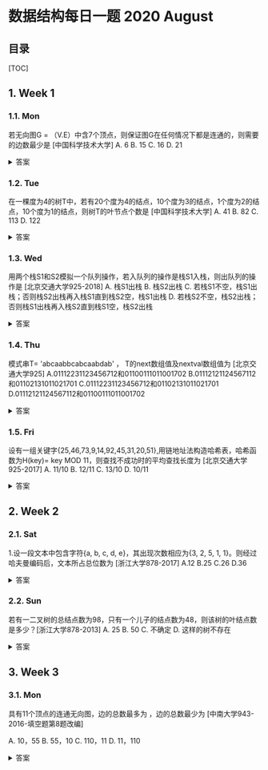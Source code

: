 数据结构每日一题 2020 August
===

目录
---

[TOC]

## 1. Week 1

### 1.1. Mon

若无向图G = （V.E）中含7个顶点，则保证图G在任何情况下都是连通的，则需要的边数最少是            [中国科学技术大学]
A.  6
B.  15
C.  16
D.  21

<details>
<summary>答案</summary>
答案：C<br>
解析：若保证无向图在任何情况下都是连通的，即任意变动图G中的边，图G始终保持连通，首先需要G的任意6个结点构成完全联通子图G1，需要15条边，然后在添加一条边使第7结点与G1连起来，共需16条边
</details>

### 1.2. Tue

在一棵度为4的树T中，若有20个度为4的结点，10个度为3的结点，1个度为2的结点，10个度为1的结点，则树T的叶节点个数是           [中国科学技术大学]
A.  41
B.  82
C.  113
D.  122

<details>
<summary>答案</summary>
答案：B<br>
解析：树的公理：点数比段数多1，n -1  = 20*4 + 3*10 + 1*2 + 10*1 ，所以n = 122 + 1 = 123 ，其他节点的数量总和为 m = 20 + 10 + 1 +10 = 41 ，所以，叶子节点数为n-m = 123 -41 = 82。
</details>

### 1.3. Wed

用两个栈S1和S2模拟一个队列操作，若入队列的操作是栈S1入栈，则出队列的操作是           [北京交通大学925-2018]
A.  栈S1出栈
B.  栈S2出栈
C.  若栈S1不空，栈S1出栈；否则栈S2出栈再入栈S1直到栈S2空，栈S1出栈
D.  若栈S2不空，栈S2出栈；否则栈S1出栈再入栈S2直到栈S1空，栈S2出栈

<details>
<summary>答案</summary>
答案：D<br>
解析：利用两个栈S1和S2来模拟一个队列，当需要向队列中插入一个元素时，用S1来存放已经输入的元素，即S1执行入栈操作，当需要出队时，则对S2执行出栈操作。由于从栈中取出元素的顺序是原顺序的逆序，所以先将S1的所有元素全部出栈并入栈到S2中，再在S2中进行出栈操作，就能实现出队操作，而在执行此操作之前，先判断S2是否为空，否则会导致顺序混乱。
</details>

### 1.4. Thu

模式串T= 'abcaabbcabcaabdab' ， T的next数组值及nextval数组值为         [北京交通大学925]
A.01112231123456712和01100111011001702
B.01112121124567112和01102131011021701
C.01112231123456712和01102131011021701
D.01112121124567112和01100111011001702

<details>
<summary>答案</summary>
答案：C<br>
解析：<br>
id  1   2   3   4   5   6   7   8   9   10  11  12  13  14  15  16  17<br>
char a   b   c   a   a   b   b   c   a   b   c   a   a   b   d   a   b<br>
maxl       0   0   0   1   1   2   0   0   1   2   3   4   5   6   0   1   2<br>
next       0   1   1   1   2   2   3   1   1   2   3   4   5   6   7   1   2<br>
nextval    0   1   1   0   2   1   3   1   0   1   1   0   2   1   7   0   1

如果 next[i] = next[next[i]]，则 nextval[i] := next[next[i]]，否则 nextval[i] := next[i]。
</details>

### 1.5. Fri

设有一组关键字{25,46,73,9,14,92,45,31,20,51},用链地址法构造哈希表，哈希函数为H(key)= key MOD 11，则查找不成功时的平均查找长度为         [北京交通大学925-2017]
A.  11/10
B.  12/11
C.  13/10
D.  10/11

<details>
<summary>答案</summary>
答案：D<br>
解析：10个数字mod 11 后结果为 [3,2,7,9,3,4,1,9,9,7]，查找失败时 地址0 比较0次 地址1 比较1次 地址2 比较1次 地址3 比较2次 地址4 比较1次 地址5 比较0次 地址6 比较0次 地址7 比较2次 地址8 比较0次 地址9 比较3次 地址10 比较0次ASL失败=（1+0+1+2+1+0+0+2+0+3+0）/11 =10/11。
</details>

## 2. Week 2

### 2.1. Sat

1.设一段文本中包含字符{a, b, c, d, e}，其出现次数相应为{3, 2, 5, 1, 1}。则经过哈夫曼编码后，文本所占总位数为            [浙江大学878-2017]
A.12
B.25
C.26
D.36

<details>
<summary>答案</summary>
答案：B<br>
根据哈夫曼树，5编码为1，3编码为11，2编码为110，两个1编码为1110和1111，最后的总位数为，5*1 + 3*2 + 2*3 + 2* 4 = 25。
</details>

### 2.2. Sun

若有一二叉树的总结点数为98，只有一个儿子的结点数为48，则该树的叶结点数是多少？[浙江大学878-2013]
A.  25
B.  50
C.  不确定
D.  这样的树不存在

<details>
<summary>答案</summary>
答案：D<br>
解析：总结点个数为 n0 + n1 + n2，<br>
我们可以得到98 = n0 + n1 + n2<br>
且n1 = 48，同时n0 = n2 + 1<br>
两个式子联立，得到n0 = 51/2 因为结点数不可能是小数，所以不存在这样的树。
</details>

## 3. Week 3

### 3.1. Mon

具有11个顶点的连通无向图，边的总数最多为       ，边的总数最少为        [中南大学943-2016-填空题第8题改编]

A.  10，55
B.  55，10
C.  110，11
D.  11，110

<details>
<summary>答案</summary>
答案：B<br>
解析：对于连通无向图，边的总数最多的情况是此图为无向完全图的时候，此时对于n个顶点，有n*(n-1)/2条边，此题n=11，于是边最多为11*（11-1）/2=55条边的总数最少的情况是此图为树的情况，对于树来说，n个顶点有n-1条边，于是此题中最少10条边。
</details>
